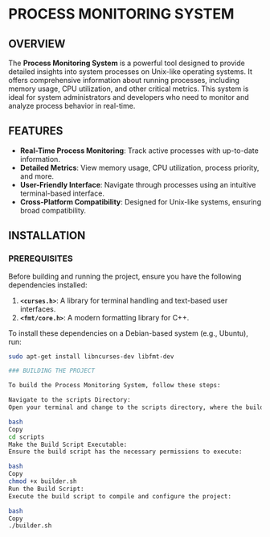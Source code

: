 # PROCESS MONITORING SYSTEM

## OVERVIEW

The **Process Monitoring System** is a powerful tool designed to provide detailed insights into system processes on Unix-like operating systems. It offers comprehensive information about running processes, including memory usage, CPU utilization, and other critical metrics. This system is ideal for system administrators and developers who need to monitor and analyze process behavior in real-time.

## FEATURES

- **Real-Time Process Monitoring**: Track active processes with up-to-date information.
- **Detailed Metrics**: View memory usage, CPU utilization, process priority, and more.
- **User-Friendly Interface**: Navigate through processes using an intuitive terminal-based interface.
- **Cross-Platform Compatibility**: Designed for Unix-like systems, ensuring broad compatibility.

## INSTALLATION

### PREREQUISITES

Before building and running the project, ensure you have the following dependencies installed:

1. **`<curses.h>`**: A library for terminal handling and text-based user interfaces.
2. **`<fmt/core.h>`**: A modern formatting library for C++.

To install these dependencies on a Debian-based system (e.g., Ubuntu), run:

```bash
sudo apt-get install libncurses-dev libfmt-dev

### BUILDING THE PROJECT

To build the Process Monitoring System, follow these steps:

Navigate to the scripts Directory:
Open your terminal and change to the scripts directory, where the build script is located:

bash
Copy
cd scripts
Make the Build Script Executable:
Ensure the build script has the necessary permissions to execute:

bash
Copy
chmod +x builder.sh
Run the Build Script:
Execute the build script to compile and configure the project:

bash
Copy
./builder.sh
